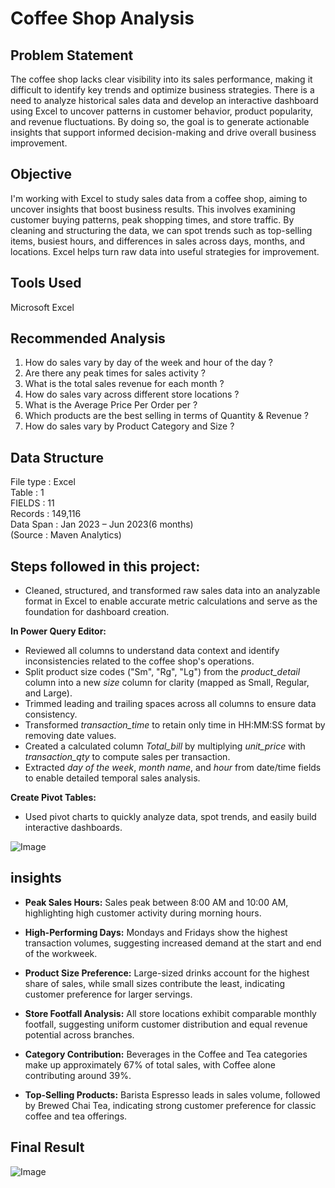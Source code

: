 
# Coffee Shop Analysis

## Problem Statement


The coffee shop lacks clear visibility into its sales performance, making it difficult to identify key trends and optimize business strategies. There is a need to analyze historical sales data and develop an interactive dashboard using Excel to uncover patterns in customer behavior, product popularity, and revenue fluctuations. By doing so, the goal is to generate actionable insights that support informed decision-making and drive overall business improvement.



## Objective

I'm working with Excel to study sales data from a coffee shop, aiming to uncover insights that boost business results. This involves examining customer buying patterns, peak shopping times, and store traffic. By cleaning and structuring the data, we can spot trends such as top-selling items, busiest hours, and differences in sales across days, months, and locations. Excel helps turn raw data into useful strategies for improvement.


## Tools Used

Microsoft Excel

## Recommended Analysis

  1.  How do sales vary by day of the week and hour of the day ?
  2.  Are there any peak times for sales activity ?
  3.  What is the total sales revenue for each month ?
  4.  How do sales vary across different store locations ?
  5.  What is the Average Price Per Order per ?
  6.  Which products are the best selling in terms of Quantity &   Revenue ?
  7.  How do sales vary by Product Category and Size ?


## Data Structure

File type : Excel   
Table : 1  
FIELDS : 11  
Records : 149,116  
Data Span : Jan 2023 – Jun 2023(6 months)  
(Source : Maven Analytics)

## Steps followed in this project:

- Cleaned, structured, and transformed raw sales data into an analyzable format in Excel to enable accurate metric calculations and serve as the foundation for dashboard creation.

**In Power Query Editor:**

* Reviewed all columns to understand data context and identify inconsistencies related to the coffee shop's operations.
* Split product size codes ("Sm", "Rg", "Lg") from the *product\_detail* column into a new *size* column for clarity (mapped as Small, Regular, and Large).
* Trimmed leading and trailing spaces across all columns to ensure data consistency.
* Transformed *transaction\_time* to retain only time in HH\:MM\:SS format by removing date values.
* Created a calculated column *Total\_bill* by multiplying *unit\_price* with *transaction\_qty* to compute sales per transaction.
* Extracted *day of the week*, *month name*, and *hour* from date/time fields to enable detailed temporal sales analysis.

**Create Pivot Tables:**
* Used pivot charts to quickly analyze data, spot trends, and easily build interactive dashboards.

![Image](https://github.com/user-attachments/assets/d9707898-f874-4cca-ac4a-11397814c79a)

## insights

* **Peak Sales Hours:** Sales peak between 8:00 AM and 10:00 AM, highlighting high customer activity during morning hours.

* **High-Performing Days:** Mondays and Fridays show the highest transaction volumes, suggesting increased demand at the start and end of the workweek.

* **Product Size Preference:** Large-sized drinks account for the highest share of sales, while small sizes contribute the least, indicating customer preference for larger servings.

* **Store Footfall Analysis:** All store locations exhibit comparable monthly footfall, suggesting uniform customer distribution and equal revenue potential across branches.

* **Category Contribution:** Beverages in the Coffee and Tea categories make up approximately 67% of total sales, with Coffee alone contributing around 39%.

* **Top-Selling Products:** Barista Espresso leads in sales volume, followed by Brewed Chai Tea, indicating strong customer preference for classic coffee and tea offerings.

## Final Result

![Image](https://github.com/user-attachments/assets/5b4157cf-8265-4112-a080-c24d0a721fef)


